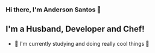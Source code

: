 ### Hi there, I'm Anderson Santos 👋

## I'm a Husband, Developer and Chef!

- 🌱 I'm currently studying and doing really cool things 🤣
